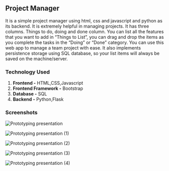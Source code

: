 ## Project Manager

It is a simple project manager using html, css and javascript and python as its backend. It is extremely helpful in managing projects. It has three columns. Things to do, doing and done column. You can list all the features that you want to add in “Things to List”, you can drag and drop the items as you complete the tasks in the “Doing” or “Done” category. You can use this web app to manage a team project with ease.
It also implements persistence storage using SQL database, so your list items will always be saved on the machine/server.

### **Technology Used**
1. **Frontend -** HTML,CSS,Javascript
2. **Frontend Framework -** Bootstrap
3. **Database -** SQL
4. **Backend -** Python,Flask

### **Screenshots**

![Prototyping presentation](https://user-images.githubusercontent.com/26967154/228234176-82aa6f53-435d-4641-b807-58522301a34d.jpg)

![Prototyping presentation (1)](https://user-images.githubusercontent.com/26967154/228234212-75064bf4-2e9d-494c-a950-bf05d006b5a9.jpg)

![Prototyping presentation (2)](https://user-images.githubusercontent.com/26967154/228235502-19375ba2-e193-4211-8964-e050c144f592.jpg)

![Prototyping presentation (3)](https://user-images.githubusercontent.com/26967154/228235523-eb5de423-0dbd-4882-9455-0894953096d3.jpg)

![Prototyping presentation (4)](https://user-images.githubusercontent.com/26967154/228234261-213fd438-d6fe-427b-989e-23f99d927526.jpg)